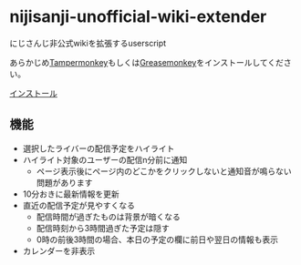 # nijisanji-unofficial-wiki-extender
にじさんじ非公式wikiを拡張するuserscript

あらかじめ[Tampermonkey](https://chrome.google.com/webstore/detail/tampermonkey/dhdgffkkebhmkfjojejmpbldmpobfkfo?hl=ja)もしくは[Greasemonkey](https://addons.mozilla.org/ja/firefox/addon/greasemonkey/)をインストールしてください。

[インストール](https://github.com/abcang/nijisanji-unofficial-wiki-extender/raw/master/nijisanji-unofficial-wiki-extender.user.js)

## 機能
- 選択したライバーの配信予定をハイライト
- ハイライト対象のユーザーの配信n分前に通知
  - ページ表示後にページ内のどこかをクリックしないと通知音が鳴らない問題があります
- 10分おきに最新情報を更新
- 直近の配信予定が見やすくなる
  - 配信時間が過ぎたものは背景が暗くなる
  - 配信時刻から3時間過ぎた予定は隠す
  - 0時の前後3時間の場合、本日の予定の欄に前日や翌日の情報も表示
- カレンダーを非表示
